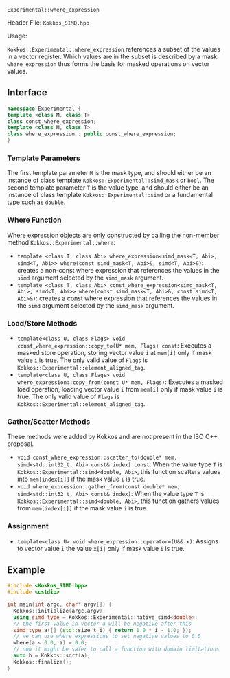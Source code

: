 `Experimental::where_expression`

Header File: `Kokkos_SIMD.hpp`

Usage:

`Kokkos::Experimental::where_expression` references a subset of the values in a vector register. Which values are in the subset is described by a mask. `where_expression` thus forms the basis for masked operations on vector values.

## Interface

```c++
namespace Experimental {
template <class M, class T>
class const_where_expression;
template <class M, class T>
class where_expression : public const_where_expression;
}
```

### Template Parameters
The first template parameter `M` is the mask type, and should either be an instance of class template `Kokkos::Experimental::simd_mask` or `bool`.
The second template parameter `T` is the value type, and should either be an instance of class template `Kokkos::Experimental::simd` or a fundamental type such as `double`.

### Where Function
Where expression objects are only constructed by calling the non-member method `Kokkos::Experimental::where`:
 * `template <class T, class Abi> where_expression<simd_mask<T, Abi>, simd<T, Abi>>
    where(const simd_mask<T, Abi>&, simd<T, Abi>&)`: creates a non-const where expression that references the values in the `simd` argument selected by the `simd_mask` argument.
 * `template <class T, class Abi> const_where_expression<simd_mask<T, Abi>, simd<T, Abi>>
    where(const simd_mask<T, Abi>&, const simd<T, Abi>&)`: creates a const where expression that references the values in the `simd` argument selected by the `simd_mask` argument.

### Load/Store Methods
 * `template<class U, class Flags> void const_where_expression::copy_to(U* mem, Flags) const`: Executes a masked store operation, storing vector value `i` at `mem[i]` only if mask value `i` is true. The only valid value of `Flags` is `Kokkos::Experimental::element_aligned_tag`.
 * `template<class U, class Flags> void where_expression::copy_from(const U* mem, Flags)`: Executes a masked load operation, loading vector value `i` from `mem[i]` only if mask value `i` is true. The only valid value of `Flags` is `Kokkos::Experimental::element_aligned_tag`.

### Gather/Scatter Methods
 These methods were added by Kokkos and are not present in the ISO C++ proposal.
 * `void const_where_expression::scatter_to(double* mem, simd<std::int32_t, Abi> const& index) const`: When the value type `T` is `Kokkos::Experimental::simd<double, Abi>`, this function scatters values into `mem[index[i]]` if the mask value `i` is true.
 * `void where_expression::gather_from(const double* mem, simd<std::int32_t, Abi> const& index)`: When the value type `T` is `Kokkos::Experimental::simd<double, Abi>`, this function gathers values from `mem[index[i]]` if the mask value `i` is true.

### Assignment
 * `template<class U> void where_expression::operator=(U&& x)`: Assigns to vector value `i` the value `x[i]` only if mask value `i` is true.

## Example

```c++
#include <Kokkos_SIMD.hpp>
#include <cstdio>

int main(int argc, char* argv[]) {
  Kokkos::initialize(argc,argv);
  using simd_type = Kokkos::Experimental::native_simd<double>;
  // the first value in vector a will be negative after this
  simd_type a([] (std::size_t i) { return 1.0 * i - 1.0; });
  // we can use where expressions to set negative values to 0.0
  where(a < 0.0, a) = 0.0;
  // now it might be safer to call a function with domain limitations
  auto b = Kokkos::sqrt(a);
  Kokkos::finalize();
}
```
